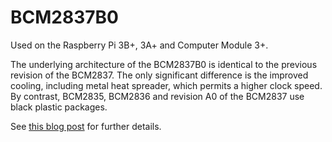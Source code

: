 # BCM2837B0

Used on the Raspberry Pi 3B+,  3A+ and Computer Module 3+.

The underlying architecture of the BCM2837B0 is identical to the previous revision of the BCM2837. The only significant difference is the improved cooling, including metal heat spreader, which permits a higher clock speed. By contrast, BCM2835, BCM2836 and revision A0 of the BCM2837 use black plastic packages.

See [this blog post](https://www.raspberrypi.org/blog/raspberry-pi-3-model-bplus-sale-now-35/) for further details.
